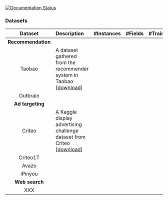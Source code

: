 [![Documentation Status](https://readthedocs.org/projects/deepctr/badge/?version=latest)](https://deepctr.readthedocs.io/en/latest/?badge=latest)



### Datasets
| Dataset | Description | #Instances | #Fields | #Train | #Validate | #Test | 
| :-----: |:------------|-----------:| -------:|-------:|----------:|------:|
| **Recommendation** |
| Taobao   | A dataset gathered from the recommender system in Taobao [[download](https://tianchi.aliyun.com/datalab/dataSet.html?dataId=408)] | | | | ||
| Outbrain  | | | | | ||
| **Ad targeting** |
| Criteo  | A Kaggle display advertising challenge dataset from Criteo [[download](https://s3-eu-west-1.amazonaws.com/kaggle-display-advertising-challenge-dataset/dac.tar.gz)] | | | | ||
| Criteo1T  | | | | | ||
| Avazo  | | | | | ||
| iPinyou  | | | | | ||
| **Web search** |
| XXX  | | | | | ||
